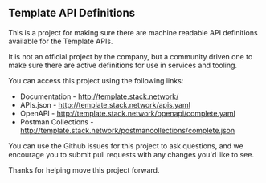 ## Template API Definitions
This is a project for making sure there are machine readable API definitions available for the Template APIs.

It is not an official project by the company, but a community driven one to make sure there are active definitions for use in services and tooling.

You can access this project using the following links:

- Documentation - http://template.stack.network/
- APIs.json - http://template.stack.network/apis.yaml
- OpenAPI - http://template.stack.network/openapi/complete.yaml
- Postman Collections - http://template.stack.network/postmancollections/complete.json

You can use the Github issues for this project to ask questions, and we encourage you to submit pull requests with any changes you'd like to see.

Thanks for helping move this project forward.
